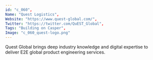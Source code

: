```yaml
--- 
id: "c_060", 
Name: "Quest Logistics", 
Website: "https://www.quest-global.com/", 
Twitter: "https://twitter.com/QuEST_Global", 
Tags: "Building on Casper", 
Image: "c_060_quest-logo.png" 
--- 
```

<!--lang:en--> 
Quest Global brings deep industry knowledge and digital expertise to deliver E2E global product engineering services. 
<!--lang:es--] 
Quest Global aporta un profundo conocimiento de la industria y experiencia digital para ofrecer servicios de ingeniería de productos globales E2E.
<!--lang:de--] 
Quest Global bringt fundiertes Branchenwissen und digitale Expertise mit, um globale E2E-Produktentwicklungsdienste bereitzustellen.
<!--lang:fr--] 
Quest Global apporte une connaissance approfondie de l'industrie et une expertise numérique pour fournir des services d'ingénierie de produits mondiaux E2E.
<!--lang:pl--] 
Quest Global wnosi głęboką wiedzę branżową i doświadczenie cyfrowe, aby dostarczać globalne usługi inżynierii produktów E2E.
<!--lang:uk--] 
Quest Global має глибокі галузеві знання та цифрову експертизу, щоб надавати глобальні послуги розробки продуктів E2E.
[!--lang:*--> 
